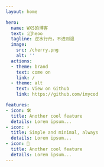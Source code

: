```yaml
---
layout: home

hero:
  name: WXS的博客
  text: i🌈heoo
  tagline: 逆水行舟，不进则退
  image:
    src: /cherry.png
    alt: ''
  actions:
  - theme: brand
    text: come on
    link: /
  - theme: alt
    text: View on Github
    link: https://github.com/imycod

features:
- icon: 🛠️
  title: Another cool feature
  details: Lorem ipsum...
- icon: ⚡️
  title: Simple and minimal, always
  details: Lorem ipsum...
- icon: 🖖
  title: Another cool feature
  details: Lorem ipsum...
---
```


